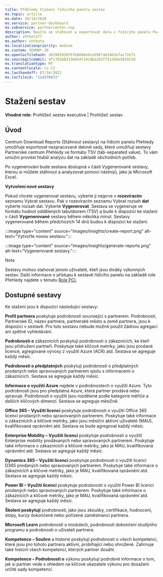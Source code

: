 ```yaml
---
title: Přehledy Stažení řídicího panelu sestav
ms.topic: article
ms.date: 10/14/2020
ms.service: partner-dashboard
ms.subservice: partnercenter-csp
description: Naučte se stahovat a exportovat data z řídicího panelu Partnerské centrum vytváření sestav a z Partnerské centrum Přehledy sestav.
author: shthota77
ms.author: shthota
ms.localizationpriority: medium
ms.custom: SEOMAY.20
ms.openlocfilehash: 361965920f67b8846edce5987a63462e7ac72e71
ms.sourcegitcommit: 4f1702683336d54f24c0ba283f7d13dda581923d
ms.translationtype: MT
ms.contentlocale: cs-CZ
ms.lasthandoff: 07/16/2021
ms.locfileid: "114376472"
---
```

# <a name="download-reports"></a>Stažení sestav

**Vhodné role:** Prohlížeč sestav executive | Prohlížeč sestav

## <a name="introduction"></a>Úvod

Centrum Download Reports (Stáhnout sestavy) na řídicím panelu Přehledy umožňuje exportovat nezpracované datové sady, které umožňují sestavy Partnerské centrum Přehledy ve formátu TSV (tab-separated value). To vám umožní provést hlubší analýzu dat na základě obchodních potřeb.

Po vygenerování bude sestava  dostupná v části Vygenerované sestavy, kterou si můžete stáhnout a analyzovat pomocí nástrojů, jako je Microsoft Excel.

**Vytvoření nové sestavy**

Pokud chcete vygenerovat sestavu, vyberte ji nejprve v **rozevíracím** seznamu Vybrat sestavu. Pak v rozevíracím seznamu Vybrat rozsah **dat** vyberte rozsah dat. Vyberte **Vygenerovat**. Sestava se vygeneruje ve formátu hodnot oddělených tabulátorem (TSV) a bude k dispozici ke stažení v části **Vygenerované** sestavy během několika minut. Sestavy vygenerované během předchozích 14 dnů budou k dispozici ke stažení.

:::image type="content" source="images/insights/create-report.png" alt-text="Vytvořte novou sestavu.":::

:::image type="content" source="images/insights/generate-reports.png" alt-text="Vygenerované sestavy.":::

>[!NOTE] 
>Sestavy mohou stahovat jenom uživatelé, kteří jsou diváky výkonných sestav. Další informace o přístupu k sestavě řídicího panelu na základě role Přehledy najdete v tématu [Role PCI.](insights-roles.md) 

## <a name="available-reports"></a>Dostupné sestavy

Ke stažení jsou k dispozici následující sestavy:

**Profil partnera** poskytuje podrobnosti související s partnerem. Podrobnosti, Partnerské ID, název partnera, partnerské město a země partnera, jsou k dispozici v sestavě. Pro tuto sestavu nebude možné použít žádnou agregaci ani zpětné vyhledávání.

**Podrobnosti o** zákaznících poskytují podrobnosti o zákaznících, ke kteří jsou přidruženi partneři. Poskytuje také klíčové metriky, jako jsou prodané licence, agregované výnosy z využití Azure (ACR) atd. Sestava se agreguje každý měsíc.

**Podrobnosti o předplatných** poskytují podrobnosti o předplatných prodaných nebo spravovaných partnerem spolu s informacemi o zákaznících. Sestava se agreguje každý měsíc.

**Informace o využití Azure** najdete v podrobnostech o využití Azure. Tyto podrobnosti jsou pro předplatná Azure, která partner prodává nebo spravuje. Podrobnosti o využití jsou rozdělené podle kategorie měřiče a dalších klíčových dimenzí. Sestava se agreguje měsíčně.

**Office 365 – Využití licencí** poskytuje podrobnosti o využití Office 365 licencí prodaných nebo spravovaných partnerem. Poskytuje také informace o zákaznících a klíčové metriky, jako jsou měsíční aktivní uživatelé (MAU), kvalifikovaná oprávnění atd. Sestava se bude agregovat každý měsíc.

**Enterprise Mobility – Využití licencí** poskytuje podrobnosti o využití Enterprise mobility prodávaných nebo spravovaných partnerem. Poskytuje také informace o zákaznících a klíčové metriky, jako je MAU, kvalifikovaná oprávnění atd. Sestava se agreguje každý měsíc.

**Dynamics 365 – Využití licencí** poskytuje podrobnosti o využití licencí D365 prodaných nebo spravovaných partnerem. Poskytuje také informace o zákaznících a klíčové metriky, jako je MAU, kvalifikovaná oprávnění atd. Sestava se agreguje každý měsíc.

**Power BI – Využití licencí** poskytuje podrobnosti o využití Power BI licencí prodaných nebo spravovaných partnerem. Poskytuje také informace o zákaznících a klíčové metriky, jako je MAU, kvalifikovaná oprávnění atd. Sestava se agreguje každý měsíc.

**Školení poskytují** podrobnosti, jako jsou zkoušky, certifikace, hodnocení, stopy, kurzy dokončené nebo pořízené zaměstnanci partnera.

**Microsoft Learn** podrobnosti o modulech, podrobnosti dokončení studijního programu a podrobnosti o uživateli partnera.

**Kompetence – Souhrn** a historie poskytují podrobnosti o všech kompetencí, které jsou pro tohoto partnera aktivní, probíhající nebo ohrožené. Zahrnuje také historii všech kompetencí, kterých partner dosáhl.

**Kompetence – Podrobnosti o** výkonu poskytují podrobné informace o tom, jak si partner vede s ohledem na klíčové ukazatele výkonu pro dosažení určité sady kompetencí.

